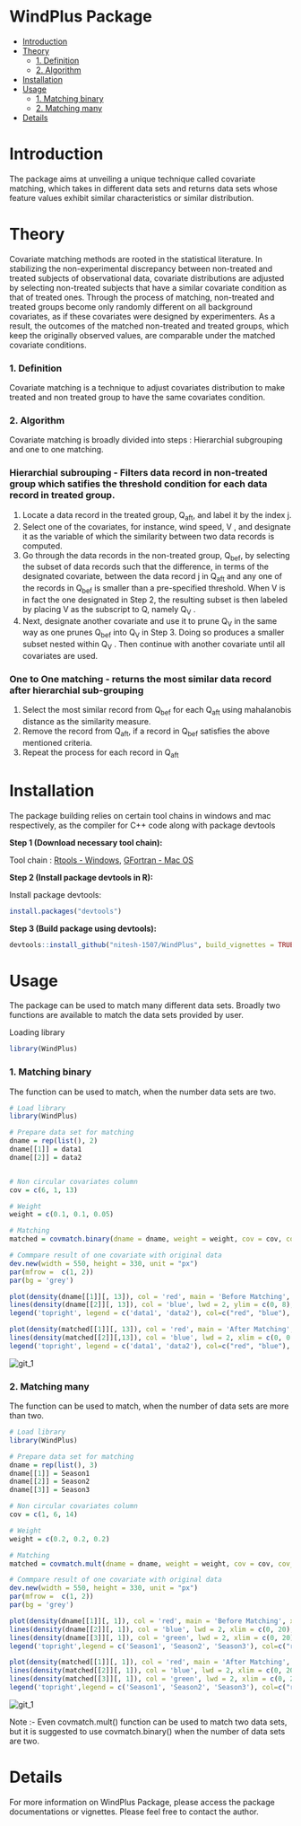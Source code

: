 # **WindPlus Package**

- [Introduction](#introduction)
- [Theory](#theory)
    - [1. Definition](#definition)
    - [2. Algorithm](#algorithm)
- [Installation](#installation)
- [Usage](#usage)
    - [1. Matching binary](#matching-binary)
    - [2. Matching many](#matching-many)
- [Details](#details)

# Introduction
The package aims at unveiling a unique technique called covariate matching, which takes in different data sets and returns data sets whose feature values exhibit similar characteristics or similar distribution.

#  Theory
Covariate matching methods are rooted in the statistical literature. In
stabilizing the non-experimental discrepancy between non-treated and treated subjects of observational data, covariate distributions are adjusted by selecting non-treated subjects that have a similar covariate condition as that of treated ones. Through the process of matching, non-treated and treated groups become only randomly different on all background covariates, as if these covariates were designed by experimenters. As a result, the outcomes of the matched non-treated and treated groups, which keep the originally observed values, are comparable under the matched covariate conditions.

### 1. Definition
Covariate matching is a technique to adjust covariates distribution to make treated and non treated group to have the same covariates condition.

### 2. Algorithm
Covariate matching is broadly divided into steps : Hierarchial subgrouping and one to one matching.
### Hierarchial subrouping - Filters data record in non-treated group which satifies the threshold condition for each data record in treated group.
1. Locate a data record in the treated group, Q<sub>aft</sub>, and label it by the index
j.
2. Select one of the covariates, for instance, wind speed, V , and designate
it as the variable of which the similarity between two data records is
computed.
3. Go through the data records in the non-treated group, Q<sub>bef</sub>, by selecting
the subset of data records such that the difference, in terms of the
designated covariate, between the data record j in Q<sub>aft</sub> and any one of
the records in Q<sub>bef</sub> is smaller than a pre-specified threshold. When
V is in fact the one designated in Step 2, the resulting subset is then
labeled by placing V as the subscript to Q, namely Q<sub>V</sub> .
4. Next, designate another covariate and use it to prune Q<sub>V</sub> in the same
way as one prunes Q<sub>bef</sub> into Q<sub>V</sub> in Step 3. Doing so produces a smaller
subset nested within Q<sub>V</sub> . Then continue with another covariate until all
covariates are used.

### One to One matching - returns the most similar data record after hierarchial sub-grouping
1. Select the most similar record from Q<sub>bef</sub> for each Q<sub>aft</sub> using mahalanobis distance as the similarity measure.
2. Remove the record from Q<sub>aft</sub>, if a record in Q<sub>bef</sub> satisfies the above mentioned criteria. 
3. Repeat the process for each record in Q<sub>aft</sub>

# Installation
The package building relies on certain tool chains in windows and mac respectively, as the compiler for C++ code along with package devtools

**Step 1 (Download necessary tool chain):**

Tool chain : [Rtools - Windows](https://cran.r-project.org/bin/windows/Rtools/), [GFortran - Mac OS](https://gcc.gnu.org/wiki/GFortranBinariesMacOS)

**Step 2 (Install package devtools in R):**

Install package devtools:
```R
install.packages("devtools")
```

**Step 3 (Build package using devtools):**

```R
devtools::install_github("nitesh-1507/WindPlus", build_vignettes = TRUE)
```
# Usage 
The package can be used to match many different data sets. Broadly two functions are available to match the data sets provided by user.

Loading library

```R
library(WindPlus)
```
### 1. Matching binary
The function can be used to match, when the number data sets are two.

```R
# Load library
library(WindPlus)

# Prepare data set for matching
dname = rep(list(), 2)
dname[[1]] = data1
dname[[2]] = data2


# Non circular covariates column
cov = c(6, 1, 13)

# Weight 
weight = c(0.1, 0.1, 0.05)

# Matching
matched = covmatch.binary(dname = dname, weight = weight, cov = cov, cov_circ = NULL)

# Commpare result of one covariate with original data
dev.new(width = 550, height = 330, unit = "px")
par(mfrow =  c(1, 2))
par(bg = 'grey')

plot(density(dname[[1]][, 13]), col = 'red', main = 'Before Matching', xlab = 'Turbulence Intensity', lwd = 2, xlim = c(0, 0.8), ylim = c(0, 8))
lines(density(dname[[2]][, 13]), col = 'blue', lwd = 2, ylim = c(0, 8), xlim = c(0, 0.8), ylim = c(0, 8))
legend('topright', legend = c('data1', 'data2'), col=c("red", "blue"), lty=1, lwd = 2)

plot(density(matched[[1]][, 13]), col = 'red', main = 'After Matching', xlab = 'Turbulence Intensity', lwd = 2, xlim = c(0, 0.8), ylim = c(0, 8))
lines(density(matched[[2]][,13]), col = 'blue', lwd = 2, xlim = c(0, 0.8), ylim = c(0, 8))
legend('topright', legend = c('data1', 'data2'), col=c("red", "blue"), lty=1, lwd = 2)

```
![git_1](https://user-images.githubusercontent.com/49033958/69440659-d86dd000-0d0e-11ea-9d73-da840f432167.jpeg)

### 2. Matching many
The function can be used to match, when the number of data sets are more than two.

```R
# Load library
library(WindPlus)

# Prepare data set for matching
dname = rep(list(), 3)
dname[[1]] = Season1
dname[[2]] = Season2
dname[[3]] = Season3

# Non circular covariates column
cov = c(1, 6, 14)

# Weight 
weight = c(0.2, 0.2, 0.2)

# Matching
matched = covmatch.mult(dname = dname, weight = weight, cov = cov, cov_circ = NULL)

# Commpare result of one covariate with original data
dev.new(width = 550, height = 330, unit = "px")
par(mfrow =  c(1, 2))
par(bg = 'grey')

plot(density(dname[[1]][, 1]), col = 'red', main = 'Before Matching', xlab = 'Wind Speed (m/s)', lwd = 2, xlim = c(0, 20), ylim = c(0, 0.18))
lines(density(dname[[2]][, 1]), col = 'blue', lwd = 2, xlim = c(0, 20), ylim = c(0, 0.18))
lines(density(dname[[3]][, 1]), col = 'green', lwd = 2, xlim = c(0, 20), ylim = c(0, 0.18))
legend('topright',legend = c('Season1', 'Season2', 'Season3'), col=c("red", "blue", "green"), lty=1, lwd = 2)

plot(density(matched[[1]][, 1]), col = 'red', main = 'After Matching', xlab = 'Wind Speed (m/s)', lwd = 2, xlim = c(0, 20), ylim = c(0, 0.18))
lines(density(matched[[2]][, 1]), col = 'blue', lwd = 2, xlim = c(0, 20), ylim = c(0, 0.18))
lines(density(matched[[3]][, 1]), col = 'green', lwd = 2, xlim = c(0, 20), ylim = c(0, 0.18))
legend('topright',legend = c('Season1', 'Season2', 'Season3'), col=c("red", "blue", "green"), lty=1, lwd = 2)
```
![git_1](https://user-images.githubusercontent.com/49033958/69439975-942e0000-0d0d-11ea-927a-2f2aa2666185.jpeg)

Note :- Even covmatch.mult() function can be used to match two data sets, but it is suggested to use covmatch.binary() when the number of data sets are two.

# Details
For more information on WindPlus Package, please access the package documentations or vignettes. Please feel free to contact the author.



